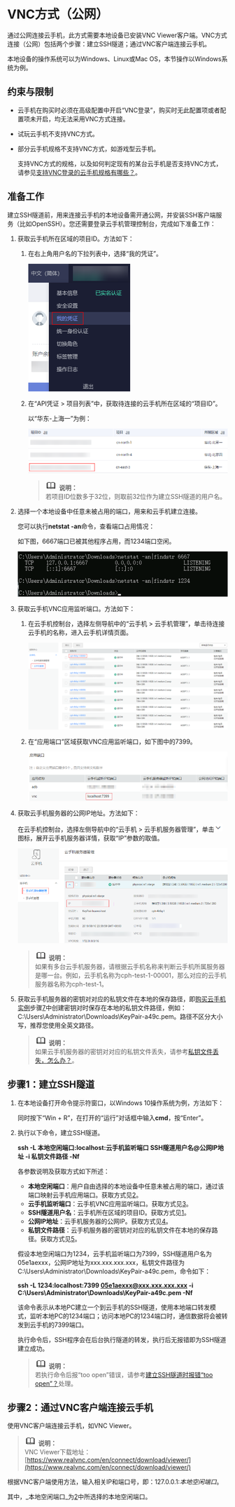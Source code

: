 # VNC方式（公网）<a name="cph_ug_0013"></a>

通过公网连接云手机，此方式需要本地设备已安装VNC Viewer客户端。VNC方式连接（公网）包括两个步骤：建立SSH隧道；通过VNC客户端连接云手机。

本地设备的操作系统可以为Windows、Linux或Mac OS，本节操作以Windows系统为例。

## 约束与限制<a name="section6810102085714"></a>

-   云手机在购买时必须在高级配置中开启“VNC登录”，购买时无此配置项或者配置项未开启，均无法采用VNC方式连接。
-   试玩云手机不支持VNC方式。
-   部分云手机规格不支持VNC方式，如游戏型云手机。

    支持VNC方式的规格，以及如何判定现有的某台云手机是否支持VNC方式，请参见[支持VNC登录的云手机规格有哪些？](https://support.huaweicloud.com/cph_faq/cph_faq_0009.html)。


## 准备工作<a name="section143193824916"></a>

建立SSH隧道前，用来连接云手机的本地设备需开通公网，并安装SSH客户端服务（比如OpenSSH）。您还需要登录云手机管理控制台，完成如下准备工作：

1.  <a name="li292753322516"></a>获取云手机所在区域的项目ID。方法如下：
    1.  在右上角用户名的下拉列表中，选择“我的凭证”。

        ![](figures/10.png)

    2.  在“API凭证 \> 项目列表”中，获取待连接的云手机所在区域的“项目ID”。

        以“华东-上海一”为例：

        ![](figures/11.png)

        >![](public_sys-resources/icon-note.gif) **说明：**   
        >若项目ID位数多于32位，则取前32位作为建立SSH隧道的用户名。  


2.  <a name="li918704218111"></a>选择一个本地设备中任意未被占用的端口，用来和云手机建立连接。

    您可以执行**netstat -an**命令，查看端口占用情况：

    如下图，6667端口已被其他程序占用，而1234端口空闲。

    ![](figures/zh-cn_image_0223938289.png)

3.  <a name="li827525992514"></a>获取云手机VNC应用监听端口。方法如下：
    1.  在云手机控制台，选择左侧导航中的“云手机 \> 云手机管理”，单击待连接云手机的名称，进入云手机详情页面。

        ![](figures/29-0.png)

    2.  在“应用端口”区域获取VNC应用监听端口，如下图中的7399。

        ![](figures/47.png)

4.  <a name="li12571818103710"></a>获取云手机服务器的公网IP地址。方法如下：

    在云手机控制台，选择左侧导航中的“云手机 \> 云手机服务器管理”，单击![](figures/31-1.png)图标，展开云手机服务器详情，获取“IP”参数的取值。

    ![](figures/27-2.png)

    >![](public_sys-resources/icon-note.gif) **说明：**   
    >如果有多台云手机服务器，请根据云手机名称来判断云手机所属服务器是哪一台。例如，云手机名称为cph-test-1-00001，那么对应的云手机服务器名称为cph-test-1。  

5.  <a name="li5745145662516"></a>获取云手机服务器的密钥对对应的私钥文件在本地的保存路径，即[购买云手机实例](购买云手机实例.md)步骤[7](购买云手机实例.md#li1875842514113)中创建密钥对时保存在本地的私钥文件路径，例如：C:\\Users\\Administrator\\Downloads\\KeyPair-a49c.pem。路径不区分大小写，推荐您使用全英文路径。

    >![](public_sys-resources/icon-note.gif) **说明：**   
    >如果云手机服务器的密钥对对应的私钥文件丢失，请参考[私钥文件丢失，怎么办？](https://support.huaweicloud.com/cph_faq/cph_faq_0010.html)。  


## 步骤1：建立SSH隧道<a name="section9258213142515"></a>

1.  在本地设备打开命令提示符窗口，以Windows 10操作系统为例，方法如下：

    同时按下“Win + R”，在打开的“运行”对话框中输入**cmd**，按“Enter”。

2.  <a name="zh-cn_topic_0140029186_li213212132583"></a>执行以下命令，建立SSH隧道。

    **ssh -L 本地空闲端口:localhost:云手机监听端口 SSH隧道用户名@公网IP地址 -i 私钥文件路径 -Nf**

    各参数说明及获取方式如下所述：

    -   **本地空闲端口**：用户自由选择的本地设备中任意未被占用的端口，通过该端口映射云手机应用端口。获取方式见[2](#li918704218111)。
    -   **云手机监听端口**：云手机VNC应用监听端口。获取方式见[3](#li827525992514)。
    -   **SSH隧道用户名**：云手机所在区域的项目ID。获取方式见[1](#li292753322516)。
    -   **公网IP地址**：云手机服务器的公网IP。获取方式见[4](#li12571818103710)。
    -   **私钥文件路径**：云手机服务器的密钥对对应的私钥文件在本地的保存路径。获取方式见[5](#li5745145662516)。

    假设本地空闲端口为1234，云手机监听端口为7399，SSH隧道用户名为05e1aexxx，公网IP地址为xxx.xxx.xxx.xxx，私钥文件路径为C:\\Users\\Administrator\\Downloads\\KeyPair-a49c.pem，命令如下：

    **ssh -L 1234:localhost:7399 05e1aexxx@xxx.xxx.xxx.xxx -i C:\\Users\\Administrator\\Downloads\\KeyPair-a49c.pem -Nf**

    该命令表示从本地PC建立一个到云手机的SSH隧道，使用本地端口转发模式，监听本地PC的1234端口；访问本地PC的1234端口时，通信数据将会被转发到云手机的7399端口。

    执行命令后，SSH程序会在后台执行隧道的转发，执行后无报错即为SSH隧道建立成功。

    >![](public_sys-resources/icon-note.gif) **说明：**   
    >若执行命令后报“too open”错误，请参考[建立SSH隧道时报错“too open”？](https://support.huaweicloud.com/cph_faq/cph_faq_0008.html)处理。  


## 步骤2：通过VNC客户端连接云手机<a name="section1421291816220"></a>

使用VNC客户端连接云手机，如VNC Viewer。

>![](public_sys-resources/icon-note.gif) **说明：**   
>VNC Viewer下载地址：[https://www.realvnc.com/en/connect/download/viewer/](https://www.realvnc.com/en/connect/download/viewer/)  

根据VNC客户端使用方法，输入相关IP和端口号，即：127.0.0.1:_本地空闲端口_。

其中，_本地空闲端口_为[2](#zh-cn_topic_0140029186_li213212132583)中所选择的本地空闲端口。

